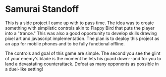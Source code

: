 # Samurai Standoff
This is a side project I came up with to pass time. The idea was to create something with simplistic controls akin to Flappy Bird that puts the player into a "trance." This was also a good opportunity to develop skills drawing pixel art and javascript implementation. The plan is to deploy this project as an app for mobile phones and to be fully functional offline.

The controls and goal of this game are simple. The second you see the glint of your enemy's blade is the moment he lets his guard down--and for you to land a devastating counterattack. Defeat as many opponents as possible in a duel-like setting!